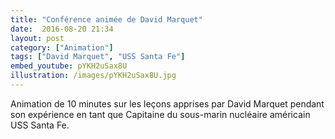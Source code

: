 ```yaml
---
title: "Conférence animée de David Marquet"
date:  2016-08-20 21:34
layout: post
category: ["Animation"]
tags: ["David Marquet", "USS Santa Fe"]
embed_youtube: pYKH2uSax8U
illustration: /images/pYKH2uSax8U.jpg
---
```


Animation de 10 minutes sur les leçons apprises par David Marquet pendant son expérience en tant que Capitaine du sous-marin nucléaire américain USS Santa Fe.
